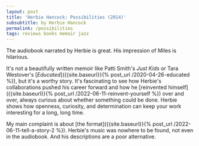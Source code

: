 ```yaml
---
layout: post
title: 'Herbie Hancock: Possibilities (2014)'
subsubtitle: by Herbie Hancock
permalink: /possibilities
tags: reviews books memoir jazz
---
```


The audiobook narrated by Herbie is great.
His impression of Miles is hilarious.
<!--more-->

It's not a beautifully written memoir like Patti Smith's _Just Kids_ or Tara Westover's [_Educated_]({{site.baseurl}}{% post_url /2020-04-26-educated %}), but it's a worthy story.
It's fascinating to see how Herbie's collaborations pushed his career forward and how he [reinvented himself]({{site.baseurl}}{% post_url /2022-06-11-reinvent-yourself %}) over and over, always curious about whether something could be done.
Herbie shows how openness, curiosity, and determination can keep your work interesting for a long, long time.

My main complaint is about [the format]({{site.baseurl}}{% post_url /2022-06-11-tell-a-story-2 %}).
Herbie's music was nowhere to be found, not even in the audiobook.
And his descriptions are a poor alternative.